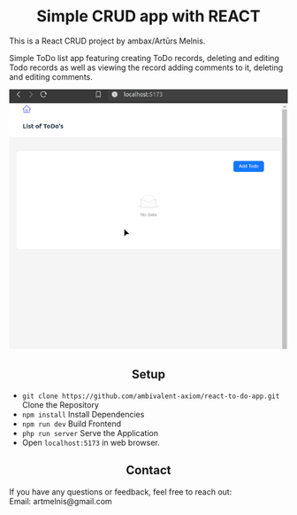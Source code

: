 <h1 align="center">Simple CRUD app with REACT</h1>

<p align="center">

This is a React CRUD project by ambax/Artūrs Melnis.

Simple ToDo list app featuring creating ToDo records, deleting and editing Todo records as well as viewing the record adding comments to it, deleting and editing comments.
</p>

<img src="to-do-app.gif"/>

<h2 align="center">Setup</h2>

- ```git clone https://github.com/ambivalent-axiom/react-to-do-app.git``` Clone the Repository
- ```npm install``` Install Dependencies
- ```npm run dev``` Build Frontend
- ```php run server``` Serve the Application
- Open ```localhost:5173``` in web browser.

<h2 align="center">Contact</h2>
If you have any questions or feedback, feel free to reach out:<br>
Email: artmelnis@gmail.com
